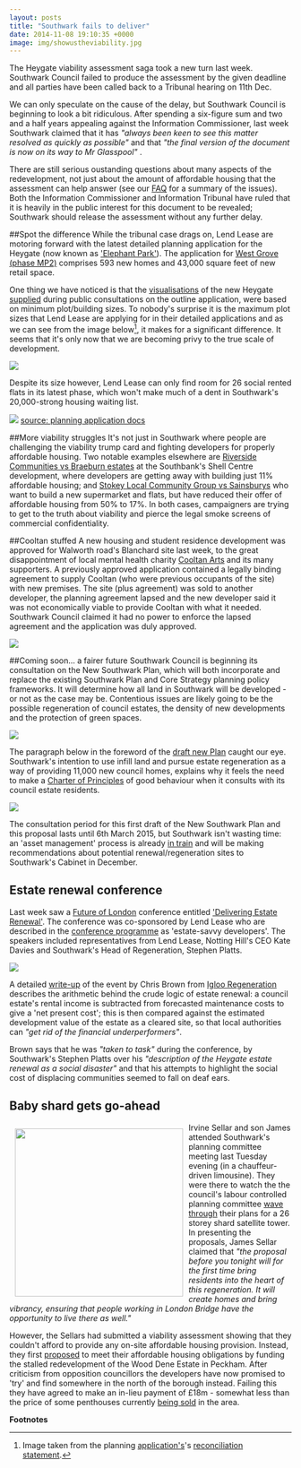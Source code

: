 ```yaml
---
layout: posts
title: "Southwark fails to deliver"
date: 2014-11-08 19:10:35 +0000
image: img/showustheviability.jpg 
---
```

The Heygate viability assessment saga took a new turn last week. Southwark Council failed to produce the assessment by the given deadline and all parties have been called back to a Tribunal hearing on 11th Dec. 

We can only speculate on the cause of the delay, but Southwark Council is beginning to look a bit ridiculous. After spending a six-figure sum and two and a half years appealing against the Information Commissioner, last week Southwark claimed that it has _"always been keen to see this matter resolved as quickly as possible"_ and that _"the final version of the document is now on its way to Mr Glasspool"_ .

There are still serious oustanding questions about many aspects of the redevelopment, not just about the amount of affordable housing that the assessment can help answer (see our [FAQ](http://crappistmartin.github.io/heygate-regeneration-faq/) for a summary of the issues). Both the Information Commissioner and Information Tribunal have ruled that it is heavily in the public interest for this document to be revealed; Southwark should release the assessment without any further delay.

##Spot the difference
While the tribunal case drags on, Lend Lease are motoring forward with the latest detailed planning application for the Heygate (now known as ['Elephant Park'](http://www.elephantpark.co.uk/)). The application for [West Grove (phase MP2)](http://www.southwark.gov.uk/news/article/1779/lend_lease_submits_detailed_planning_application_for_around_600_new_homes_at_elephant_park) comprises 593 new homes and 43,000 square feet of new retail space. 


One thing we have noticed is that the [visualisations](http://www.london-se1.co.uk/news/view/5621) of the new Heygate [supplied](http://planningonline.southwark.gov.uk/DocsOnline/Documents/389783_1.pdf) during public consultations on the outline application, were based on minimum plot/building sizes. To nobody's surprise it is the maximum plot sizes that Lend Lease are applying for in their detailed applications and as we can see from the image below[^1], it makes for a significant difference. It seems that it's only now that we are becoming privy to the true scale of development. 

![](http://crappistmartin.github.io/images/parameterheights.png)


Despite its size however, Lend Lease can only find room for 26 social rented flats in its latest phase, which won't make much of a dent in Southwark's 20,000-strong housing waiting list. 

![](http://crappistmartin.github.io/images/mp2affordablehousing.png)
[source: planning application docs](http://planningonline.southwark.gov.uk/DocsOnline/Documents/389805_1.pdf)


##More viability struggles
It's not just in Southwark where people are challenging the viability trump card and fighting developers for properly affordable housing. Two notable examples elsewhere are [Riverside Communities vs Braeburn estates](http://www.wcdg.net/content/waterloos-don-quixote-one-man-against-world) at the Southbank's Shell Centre development, where developers are getting away with building just 11% affordable housing; and [Stokey Local Community Group vs Sainsburys](http://www.eastlondonlines.co.uk/2014/11/stokey-local-votes-to-take-planning-proposal-fight-to-court-of-appeal/) who want to build a new supermarket and flats, but have reduced their offer of affordable housing from 50% to 17%. In both cases, campaigners are trying to get to the truth about viability and pierce the legal smoke screens of commercial confidentiality.

##Cooltan stuffed
A new housing and student residence development was approved for Walworth road's Blanchard site last week, to the great disappointment of local mental health charity [Cooltan Arts](http://www.cooltanarts.org.uk/) and its many supporters.  A previously approved application contained a legally binding agreement to supply Cooltan (who were previous occupants of the site) with new premises. The site (plus agreement) was sold to another developer, the planning agreement lapsed and the new developer said it was not economically viable to provide Cooltan with what it needed. Southwark Council claimed it had no power to enforce the lapsed agreement and the application was duly approved. 

![](https://southwarknotes.files.wordpress.com/2014/11/img_0363.jpg)

##Coming soon... a fairer future
Southwark Council is beginning its consultation on the New Southwark Plan, which will both incorporate and replace the existing Southwark Plan and Core Strategy planning policy frameworks. It will determine how all land in Southwark will be developed - or not as the case may be. Contentious issues are likely going to be the possible regeneration of council estates, the density of new developments and the protection of green spaces.

![](http://crappistmartin.github.io/images/fairerfuture.png)

The paragraph below in the foreword of the [draft new Plan](http://www.southwark.gov.uk/download/downloads/id/11161/new_southwark_plan) caught our eye. Southwark's intention to use infill land and pursue estate regeneration as a way of providing 11,000 new council homes, explains why it feels the need to make a [Charter of Principles](http://moderngov.southwark.gov.uk/documents/s47489/Appendix%201%20Draft%20Charter%20of%20Principles.pdf) of good behaviour when it consults with its council estate residents. 

![](http://crappistmartin.github.io/images/newsouthwarkplan.png)

The consultation period for this first draft of the New Southwark Plan and this proposal lasts until 6th March 2015, but Southwark isn't wasting time: an 'asset management' process is already [in train](/2014-10-04-lets-talk-about-peters-promises/) and will be making recommendations about potential renewal/regeneration sites to Southwark's Cabinet in December. 

## Estate renewal conference
Last week saw a [Future of London](http://www.futureoflondon.org.uk) conference entitled ['Delivering Estate Renewal'](http://www.futureoflondon.org.uk/2014/09/30/conference-delivering-estate-renewal/). The conference was co-sponsored by Lend Lease who are described in the [conference programme](http://www.futureoflondon.org.uk/2014/09/30/conference-delivering-estate-renewal/) as 'estate-savvy developers'. The speakers included representatives from Lend Lease, Notting Hill's CEO Kate Davies and Southwark's Head of Regeneration, Stephen Platts.  

![](http://www.futureoflondon.org.uk/futureoflondon/wp-content/uploads/2014/10/Delivering-Estate-Renewal-postcard-front-1024x721.jpg)

A detailed [write-up](http://chrisbrown.regen.net/2014/11/10/estate-renewal-community-coproduction/) of the event by Chris Brown from [Igloo Regeneration](http://www.iglooregeneration.co.uk/) describes the arithmetic behind the crude logic of estate renewal: a council estate's rental income is subtracted from forecasted maintenance costs to give a 'net present cost'; this is then compared against the estimated development value of the estate as a cleared site, so that local authorities can _"get rid of the financial underperformers"_. 

Brown says that he was _"taken to task"_ during the conference, by Southwark's Stephen Platts over his _"description of the Heygate estate renewal as a social disaster"_ and that his attempts to highlight the social cost of displacing communities seemed to fall on deaf ears.


## Baby shard gets go-ahead
<img src="http://www.london-se1.co.uk/news/imageuploads/1415187088_46.233.112.163.jpg" width="300" align="left" style="margin:10px">Irvine Sellar and son James attended Southwark's planning committee meeting last Tuesday evening (in a chauffeur-driven limousine). They were there to watch the the council's labour controlled planning committee [wave through](http://www.london-se1.co.uk/news/view/7931) their plans for a 26 storey shard satellite tower.
In presenting the proposals, James Sellar claimed that _"the proposal before you tonight will for the first time bring residents into the heart of this regeneration. It will create homes and bring vibrancy, ensuring that people working in London Bridge have the opportunity to live there as well."_

However, the Sellars had submitted a viability assessment showing that they couldn't afford to provide any on-site affordable housing provision. Instead, they first [proposed](http://www.london-se1.co.uk/news/view/7915) to meet their affordable housing obligations by funding the stalled redevelopment of the Wood Dene Estate in Peckham. After criticism from opposition councillors the developers have now promised to 'try' and find somewhere in the north of the borough instead. Failing this they have agreed to make an in-lieu payment of £18m - somewhat less than the price of some penthouses currently [being sold](http://www.altomagazine.com/news/inside-londons-premier-penthouse-at-neo-bankside-4283694) in the area.

__Footnotes__  

[^1]: Image taken from the planning [application's](http://planningonline.southwark.gov.uk/AcolNetCGI.exe?ACTION=UNWRAP&RIPNAME=Root.PgeDocs&TheSystemkey=9556728)'s [reconciliation statement](http://planningonline.southwark.gov.uk/DocsOnline/Documents/389783_1.pdf).
